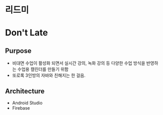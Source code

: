 # 리드미

# Don't Late

## Purpose

- 비대면 수업이 활성화 되면서 실시간 강의, 녹화 강의 등 다양한 수업 방식을 반영하는 수업용 캘린더를 만들기 위함
- 또로록 3인방의 자바와 친해지는 한 걸음.

## Architecture

- Android Studio
- Firebase